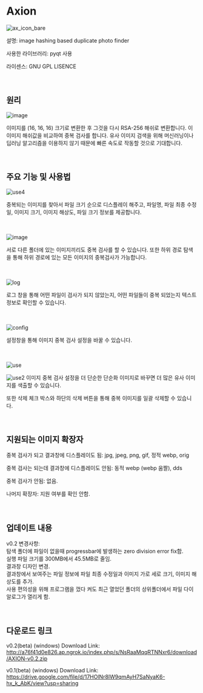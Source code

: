 # Axion

![ax_icon_bare](https://user-images.githubusercontent.com/60418809/135108433-867bd7c2-13b4-482d-9efe-8d4dc71d1f24.png)

설명: image hashing based duplicate photo finder

사용한 라이브러리: pyqt 사용

라이센스: GNU GPL LISENCE</br></br></br>

## 원리

![image](https://user-images.githubusercontent.com/60418809/135102062-8a409f2a-3f78-43dc-bcf3-29174ee07a06.png)

이미지를 (16, 16, 16) 크기로 변환한 후 그것을 다시 RSA-256 해쉬로 변환합니다. 이 이미지 해쉬값을 비교하여 중복 검사를 합니다. 유사 이미지 검색을 위해 머신러닝이나 딥러닝 알고리즘을 이용하지 않기 때문에 빠른 속도로 작동할 것으로 기대합니다. </br></br></br>


## 주요 기능 및 사용법

![use4](https://user-images.githubusercontent.com/60418809/135101807-fa033421-ac2d-40ce-83ab-c70c9ebcf69d.png)

중복되는 이미지를 찾아서 파일 크기 순으로 디스플레이 해주고, 파일명, 파일 최종 수정일, 이미지 크기, 이미지 해상도, 파일 크기 정보를 제공합니다.</br></br></br>


![image](https://user-images.githubusercontent.com/60418809/135103828-47294db3-9ce5-489b-9527-67de05b8b99d.png)

서로 다른 폴더에 있는 이미지끼리도 중복 검사를 할 수 있습니다. 또한 하위 경로 탐색을 통해 하위 경로에 있는 모든 이미지의 중복검사가 가능합니다.</br></br></br>

![log](https://user-images.githubusercontent.com/60418809/135101821-6329345e-e2db-47a9-9f68-f6fe2d68eab1.png)

로그 창을 통해 어떤 파일이 검사가 되지 않았는지, 어떤 파일들이 중복 되었는지 텍스트 정보로 확인할 수 있습니다.</br></br></br>

![config](https://user-images.githubusercontent.com/60418809/135101669-efd8ad14-e674-4c0c-93bf-14c920589230.gif)

설정창을 통해 이미지 중복 검사 설정을 바꿀 수 있습니다.</br></br></br>

![use](https://user-images.githubusercontent.com/60418809/135101734-d4509f6c-f28e-4fce-81d3-25da8eefd74c.gif)

![use2](https://user-images.githubusercontent.com/60418809/135101742-bc8cf69a-a9d3-44f1-a9ab-58bbe75f13b5.gif)
이미지 중복 검사 설정을 더 단순한 단순화 이미지로 바꾸면 더 많은 유사 이미지를 색출할 수 있습니다. 

또한 삭제 체크 박스와 하단의 삭제 버튼을 통해 중복 이미지를 일괄 삭제할 수 있습니다.</br></br></br>

## 지원되는 이미지 확장자

  중복 검사가 되고 결과창에 디스플레이도 됨: jpg, jpeg, png, gif, 정적 webp, orig

  중복 검사는 되는데 결과창에 디스플레이도 안됨:  동적 webp (webp 움짤), dds

  중복 검사가 안됨: 없음.

  나머지 확장자: 지원 여부를 확인 안함.</br></br></br>
  
## 업데이트 내용

v0.2 변경사항: </br>
탐색 폴더에 파일이 없을때 progressbar에 발생하는 zero division error fix함. </br>
실행 파일 크기를 300MB에서 45.5MB로 줄임. </br>
결과창 디자인 변경. </br>
결과창에서 보여주는 파일 정보에 파일 최종 수정일과 이미지 가로 세로 크기, 이미지 해상도를 추가. </br>
사용 편의성을 위해 프로그램을 껐다 켜도 최근 열었던 폴더의 상위폴더에서 파일 다이알로그가 열리게 함.</br></br></br>


## 다운로드 링크
v0.2(beta) (windows) Download Link: http://a76f41d0e826.ap.ngrok.io/index.php/s/NsRaaMqqRTNNxr6/download/AXION-v0.2.zip

v0.1(beta) (windows) Download Link: https://drive.google.com/file/d/17HOlNr8IW9qmAyH7SaNyaK6-hx_k_AbK/view?usp=sharing

